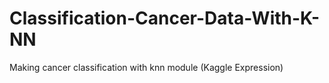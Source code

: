 # Classification-Cancer-Data-With-K-NN
Making cancer classification with knn module (Kaggle Expression)
